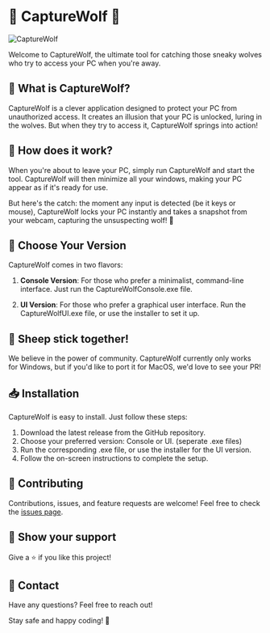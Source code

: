 ﻿# 🐺 CaptureWolf 🐺

![CaptureWolf](https://user-images.githubusercontent.com/14561640/124443469-fff79c00-dd7d-11eb-9cda-b1b386d966d9.png)

Welcome to CaptureWolf, the ultimate tool for catching those sneaky wolves who try to access your PC when you're away. 

## 🎯 What is CaptureWolf?

CaptureWolf is a clever application designed to protect your PC from unauthorized access. It creates an illusion that your PC is unlocked, luring in the wolves. But when they try to access it, CaptureWolf springs into action!

## 🚀 How does it work?

When you're about to leave your PC, simply run CaptureWolf and start the tool. CaptureWolf will then minimize all your windows, making your PC appear as if it's ready for use.

But here's the catch: the moment any input is detected (be it keys or mouse), CaptureWolf locks your PC instantly and takes a snapshot from your webcam, capturing the unsuspecting wolf! 📸

## 🎁 Choose Your Version

CaptureWolf comes in two flavors:

1. **Console Version**: For those who prefer a minimalist, command-line interface. Just run the CaptureWolfConsole.exe file.

2. **UI Version**: For those who prefer a graphical user interface. Run the CaptureWolfUI.exe file, or use the installer to set it up.

## 🐑 Sheep stick together!

We believe in the power of community. CaptureWolf currently only works for Windows, but if you'd like to port it for MacOS, we'd love to see your PR!

## 📥 Installation

CaptureWolf is easy to install. Just follow these steps:

1. Download the latest release from the GitHub repository.
2. Choose your preferred version: Console or UI. (seperate .exe files)
3. Run the corresponding .exe file, or use the installer for the UI version.
4. Follow the on-screen instructions to complete the setup.

## 🤝 Contributing

Contributions, issues, and feature requests are welcome! Feel free to check the [issues page](../../issues).

## 🌟 Show your support

Give a ⭐️ if you like this project!

## 📧 Contact

Have any questions? Feel free to reach out!

Stay safe and happy coding! 🚀